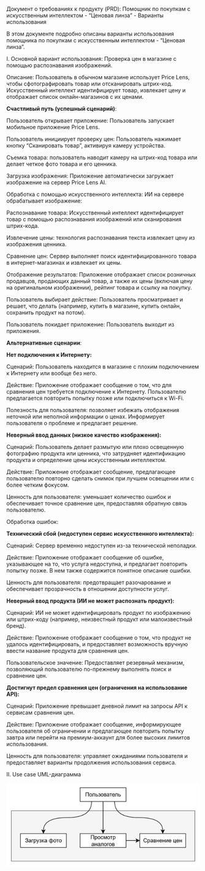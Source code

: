﻿Документ о требованиях к продукту (PRD): Помощник по покупкам с искусственным интеллектом - “Ценовая линза” - Варианты использования

В этом документе подробно описаны варианты использования помощника по покупкам с искусственным интеллектом - “Ценовая линза”.

I. Основной вариант использования: Проверка цен в магазине с помощью распознавания изображений.

Описание: Пользователь в обычном магазине использует Price Lens, чтобы сфотографировать товар или отсканировать штрих-код. Искусственный интеллект идентифицирует товар, извлекает цену и отображает список онлайн-магазинов с их ценами.

**Счастливый путь (успешный сценарий)**:

Пользователь открывает приложение: Пользователь запускает мобильное приложение Price Lens.

Пользователь инициирует проверку цен: Пользователь нажимает кнопку “Сканировать товар”, активируя камеру устройства.

Съемка товара: пользователь наводит камеру на штрих-код товара или делает четкое фото товара и его ценника.

Загрузка изображения: Приложение автоматически загружает изображение на сервер Price Lens AI.

Обработка с помощью искусственного интеллекта: ИИ на сервере обрабатывает изображение:

Распознавание товара: Искусственный интеллект идентифицирует товар с помощью распознавания изображений или сканирования штрих-кода.

Извлечение цены: технология распознавания текста извлекает цену из изображения ценника.

Сравнение цен: Сервер выполняет поиск идентифицированного товара в интернет-магазинах и извлекает их цены.

Отображение результатов: Приложение отображает список розничных продавцов, продающих данный товар, а также их цены (включая цену на оригинальном изображении), рейтинг товара и ссылку на покупку.

Пользователь выбирает действие: Пользователь просматривает и решает, что делать (например, купить в магазине, купить онлайн, сохранить продукт на потом).

Пользователь покидает приложение: Пользователь выходит из приложения.

**Альтернативные сценарии**:

**Нет подключения к Интернету:**

Сценарий: Пользователь находится в магазине с плохим подключением к Интернету или вообще без него.

Действие: Приложение отображает сообщение о том, что для сравнения цен требуется подключение к Интернету. Пользователю предлагается повторить попытку позже или подключиться к Wi-Fi.

Полезность для пользователя: позволяет избежать отображения неточной или неполной информации о ценах. Информирует пользователя о проблеме и предлагает решение.

**Неверный ввод данных (низкое качество изображения):**

Сценарий: Пользователь делает размытую или плохо освещенную фотографию продукта или ценника, что затрудняет идентификацию продукта и определение цены искусственным интеллектом.

Действие: Приложение отображает сообщение, предлагающее пользователю повторно сделать снимок при лучшем освещении или с более четким фокусом.

Ценность для пользователя: уменьшает количество ошибок и обеспечивает точное сравнение цен, предоставляя обратную связь пользователю.

Обработка ошибок:

**Технический сбой (недоступен сервис искусственного интеллекта):**

Сценарий: Сервер временно недоступен из-за технической неполадки.

Действие: Приложение отображает сообщение об ошибке, указывающее на то, что услуга недоступна, и предлагает повторить попытку позже. В нем также содержится понятное описание ошибки.

Ценность для пользователя: предотвращает разочарование и обеспечивает прозрачность в отношении доступности услуг.

**Неверный ввод продукта (ИИ не может распознать продукт):**

Сценарий: ИИ не может идентифицировать продукт по изображению или штрих-коду (например, неизвестный продукт или малоизвестный бренд).

Действие: Приложение отображает сообщение о том, что продукт не удалось идентифицировать, и предоставляет возможность вручную ввести название продукта для сравнения цен.

Пользовательское значение: Предоставляет резервный механизм, позволяющий пользователю по-прежнему выполнять поиск и сравнение цен.

**Достигнут предел сравнения цен (ограничения на использование API):**

Сценарий: Приложение превышает дневной лимит на запросы API к сервисам сравнения цен.

Действие: Приложение отображает сообщение, информирующее пользователя об ограничении и предлагающее повторить попытку завтра или перейти на премиум-аккаунт для более высоких лимитов использования.

Ценность для пользователя: управляет ожиданиями пользователя и предоставляет варианты продолжения использования сервиса.

II. Use case UML-диаграмма

![](Aspose.Words.db78dd0d-6cf6-4e1a-ac7e-fcc40c9b6f5d.001.png)


